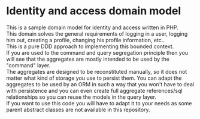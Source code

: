 # Identity and access domain model

This is a sample domain model for identity and access written in PHP.  
This domain solves the general requirements of logging in a user, logging him out, creating a profile, changing his profile information, etc..  
This is a pure DDD approach to implementing this bounded context.  
If you are used to the command and query segregation principle then you will see that the aggregates are mostly intended to be used by the "command" layer.  
The aggregates are designed to be reconstituted manually, so it does not matter what kind of storage you use to persist them. You can adapt the aggregates to be used by an ORM in such a way that you won't have to deal with persistence and you can even create full aggregate references/sql relationships so you can reuse the models in the query layer.  
If you want to use this code you will have to adapt it to your needs as some parent abstract classes are not available in this repository. 